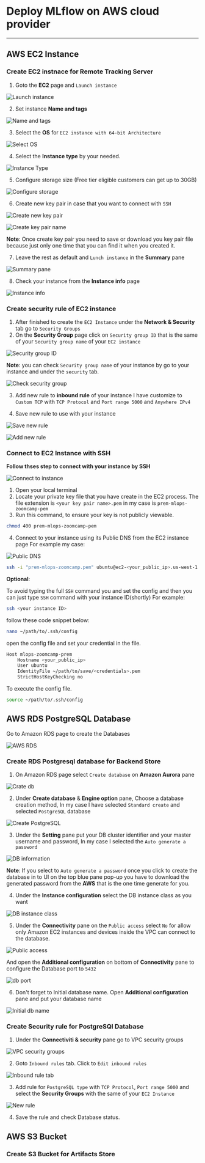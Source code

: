 # Deploy MLflow on AWS cloud provider
---

## AWS EC2 Instance

### Create EC2 instnace for Remote Tracking Server

1. Goto the **EC2** page and `Launch instance` 

![Launch instance](https://github.com/surawut-jirasaktavee/course-mlops-zoomcamp/blob/main/02-experiment-tracking/deploy_mlflow/images/aws_ec2_instance/lunch_instance.png)

2. Set instance **Name and tags**

![Name and tags](https://github.com/surawut-jirasaktavee/course-mlops-zoomcamp/blob/main/02-experiment-tracking/deploy_mlflow/images/aws_ec2_instance/setup_instance_name.png)

3. Select the **OS** for `EC2 instance with 64-bit Architecture`

![Select OS](https://github.com/surawut-jirasaktavee/course-mlops-zoomcamp/blob/main/02-experiment-tracking/deploy_mlflow/images/aws_ec2_instance/select_os_instance.png)

4. Select the **Instance type** by your needed.

![Instance Type](https://github.com/surawut-jirasaktavee/course-mlops-zoomcamp/blob/089e105b95433422ba4d1881c45dcf105635d459/02-experiment-tracking/deploy_mlflow/images/aws_ec2_instance/select_instance_type.png)

5. Configure storage size (Free tier eligible customers can get up to 30GB)

![Configure storage](https://github.com/surawut-jirasaktavee/course-mlops-zoomcamp/blob/main/02-experiment-tracking/deploy_mlflow/images/aws_ec2_instance/configure_storage_size.png)

6. Create new key pair in case that you want to connect with `SSH`

![Create new key pair](https://github.com/surawut-jirasaktavee/course-mlops-zoomcamp/blob/main/02-experiment-tracking/deploy_mlflow/images/aws_ec2_instance/create_key_pair_for_ssh.png)

![Create key pair name](https://github.com/surawut-jirasaktavee/course-mlops-zoomcamp/blob/main/02-experiment-tracking/deploy_mlflow/images/aws_ec2_instance/set_key_pair_name.png)

**Note**: Once create key pair you need to save or download you key pair file because just only one time that you can find it when you created it.

7. Leave the rest as default and `Lunch instance` in the **Summary** pane

![Summary pane](https://github.com/surawut-jirasaktavee/course-mlops-zoomcamp/blob/main/02-experiment-tracking/deploy_mlflow/images/aws_ec2_instance/create_instance.png)

8. Check your instance from the **Instance info** page

![Instance info](https://github.com/surawut-jirasaktavee/course-mlops-zoomcamp/blob/main/02-experiment-tracking/deploy_mlflow/images/aws_ec2_instance/check_instance_from_ui_edit.png)

### Create security rule of EC2 instance

1. After finished to create the `EC2 Instance` under the **Network & Security** tab go to `Security Groups`
2. On the **Security Group** page click on `Security group ID` that is the same of your `Security group name` of your `EC2 instance`

![Security group ID](https://github.com/surawut-jirasaktavee/course-mlops-zoomcamp/blob/main/02-experiment-tracking/deploy_mlflow/images/aws_ec2_instance/security_group.png)

**Note**: you can check `Security group name` of your instance by go to your instance and under the `security` tab.

![Check security group](https://github.com/surawut-jirasaktavee/course-mlops-zoomcamp/blob/main/02-experiment-tracking/deploy_mlflow/images/aws_ec2_instance/check_security_group_edit.png)

3. Add new rule to **inbound rule** of your instance
I have customize to `Custom TCP` with `TCP Protocol` and `Port range 5000` and `Anywhere IPv4` 

4. Save new rule to use with your instance

![Save new rule](https://github.com/surawut-jirasaktavee/course-mlops-zoomcamp/blob/main/02-experiment-tracking/deploy_mlflow/images/aws_ec2_instance/save_new_rule.png)

![Add new rule](https://github.com/surawut-jirasaktavee/course-mlops-zoomcamp/blob/main/02-experiment-tracking/deploy_mlflow/images/aws_ec2_instance/new_rule.png)

### Connect to EC2 Instance with SSH

**Follow thses step to connect with your instance by SSH**

![Connect to instance](https://github.com/surawut-jirasaktavee/course-mlops-zoomcamp/blob/main/02-experiment-tracking/deploy_mlflow/images/aws_ec2_instance/connect_to_instance_edit.png)

1. Open your local terminal
2. Locate your private key file that you have create in the EC2 process. The file extension is `<your key pair name>.pem` in my case is `prem-mlops-zoomcamp-pem`
3. Run this command, to ensure your key is not publicly viewable.

```Zsh
chmod 400 prem-mlops-zoomcamp-pem
```

4. Connect to your instance using its Public DNS from the EC2 instance page
For example my case: 

![Public DNS](https://github.com/surawut-jirasaktavee/course-mlops-zoomcamp/blob/main/02-experiment-tracking/deploy_mlflow/images/aws_ec2_instance/public_dns_edit.png)

```Zsh
ssh -i "prem-mlops-zoomcamp.pem" ubuntu@ec2-<your_public_ip>.us-west-1.compute.amazonaws.com
```

**Optional**: 

To avoid typing the full `SSH` command you and set the config and then you can just type `SSH` command with your instance ID(shortly)
For example:

```Zsh
ssh <your instance ID>
```

follow these code snippet below:

```Zsh
nano ~/path/to/.ssh/config
```

open the config file and set your credential in the file.

```Zsh
Host mlops-zoomcamp-prem
    Hostname <your_public_ip>
    User ubuntu
    IdentityFile ~/path/to/save/<credentials>.pem
    StrictHostKeyChecking no
```

To execute the config file.

```zsh
source ~/path/to/.ssh/config
```


## AWS RDS PostgreSQL Database

Go to Amazon RDS page to create the Databases

![AWS RDS](https://github.com/surawut-jirasaktavee/course-mlops-zoomcamp/blob/main/02-experiment-tracking/deploy_mlflow/images/rds_postgres/go_to_rds.png)

### Create RDS Postgresql database for Backend Store

1. On Amazon RDS page select `Create database` on **Amazon Aurora** pane

![Crate db](https://github.com/surawut-jirasaktavee/course-mlops-zoomcamp/blob/main/02-experiment-tracking/deploy_mlflow/images/rds_postgres/create_db.png)

2. Under **Create database** & **Engine option** pane, Choose a database creation method, In my case I have selected `Standard create` and selected `PostgreSQL` database

![Create PostgreSQL](https://github.com/surawut-jirasaktavee/course-mlops-zoomcamp/blob/main/02-experiment-tracking/deploy_mlflow/images/rds_postgres/select_postgres.png)

3. Under the **Setting** pane put your DB cluster identifier and your master username and password, In my case I selected the `Auto generate a password` 

![DB information](https://github.com/surawut-jirasaktavee/course-mlops-zoomcamp/blob/main/02-experiment-tracking/deploy_mlflow/images/rds_postgres/setting_postgres.png)

**Note**: If you select to `Auto generate a password` once you click to create the database in to UI on the top blue pane pop-up you have to download the generated password from the **AWS** that is the one time generate for you.

4. Under the **Instance configuration** select the DB instance class as you want

![DB instance class](https://github.com/surawut-jirasaktavee/course-mlops-zoomcamp/blob/main/02-experiment-tracking/deploy_mlflow/images/rds_postgres/select_db_instance_class.png)

5. Under the **Connectivity** pane on the `Public access` select `No` for allow only Amazon EC2 instances and devices inside the VPC can connect to the database.

![Public access](https://github.com/surawut-jirasaktavee/course-mlops-zoomcamp/blob/main/02-experiment-tracking/deploy_mlflow/images/rds_postgres/public_access_no.png)

And open the **Additional configuration** on bottom of **Connectivity** pane to configure the Database port to `5432`

![db port](https://github.com/surawut-jirasaktavee/course-mlops-zoomcamp/blob/main/02-experiment-tracking/deploy_mlflow/images/rds_postgres/db_port.png)

6. Don't forget to Initial database name. Open **Additional configuration** pane and put your database name

![Initial db name](https://github.com/surawut-jirasaktavee/course-mlops-zoomcamp/blob/main/02-experiment-tracking/deploy_mlflow/images/rds_postgres/initial_db_name.png)

### Create Security rule for PostgreSQl Database

1. Under the **Connectiviti & security** pane go to VPC security groups

![VPC security groups](https://github.com/surawut-jirasaktavee/course-mlops-zoomcamp/blob/main/02-experiment-tracking/deploy_mlflow/images/rds_postgres/inside_db_tab.png)

2. Goto `Inbound rules` tab. Click to `Edit inbound rules`

![Inbound rule tab](https://github.com/surawut-jirasaktavee/course-mlops-zoomcamp/blob/main/02-experiment-tracking/deploy_mlflow/images/rds_postgres/inbound_rule_tab.png)

3. Add rule for `PostgreSQL type` with `TCP Protocol`, `Port range 5000` and select the **Security Groups** with the same of your `EC2 Instance` 

![New rule](https://github.com/surawut-jirasaktavee/course-mlops-zoomcamp/blob/main/02-experiment-tracking/deploy_mlflow/images/rds_postgres/add_security_rule.png)

4. Save the rule and check Database status.

## AWS S3 Bucket

### Create S3 Bucket for Artifacts Store

